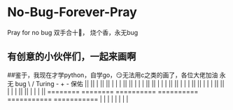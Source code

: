 # No-Bug-Forever-Pray
Pray for no bug 双手合十🙏， 烧个香，永无bug
## 有创意的小伙伴们，一起来画啊
##鉴于，我现在才学python，自学go，😏无法用c之类的画了，各位大佬加油
永
   无
      bug                               \ /
           Turing                      - + -
                   保佑                  ||
                                     ||  |  ||
                                    || | | | ||
                                   ||  | | |  ||
                                  ||   | | |   ||
                                 ||    | | |    ||
                                 ||    | | |    ||
                                 ||    | | |    ||
                                 ||    | | |    ||
                                ========   ========
                              ==========   ==========
                             ===========   ===========
                            |          |   |         |
                           |           |   |          |
